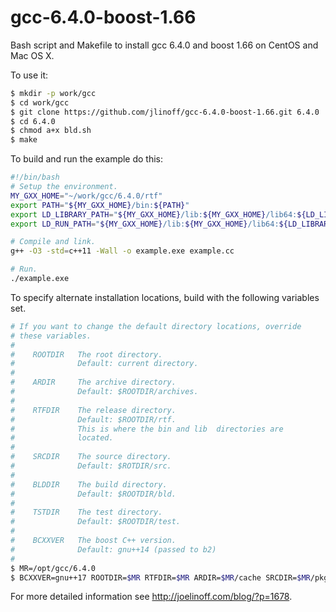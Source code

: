 # gcc-6.4.0-boost-1.66
Bash script and Makefile to install gcc 6.4.0 and boost 1.66 on CentOS and Mac OS X.

To use it:
```bash
$ mkdir -p work/gcc
$ cd work/gcc
$ git clone https://github.com/jlinoff/gcc-6.4.0-boost-1.66.git 6.4.0
$ cd 6.4.0
$ chmod a+x bld.sh
$ make
```
To build and run the example do this:
```bash
#!/bin/bash
# Setup the environment.
MY_GXX_HOME="~/work/gcc/6.4.0/rtf"
export PATH="${MY_GXX_HOME}/bin:${PATH}"
export LD_LIBRARY_PATH="${MY_GXX_HOME}/lib:${MY_GXX_HOME}/lib64:${LD_LIBRARY_PATH}"
export LD_RUN_PATH="${MY_GXX_HOME}/lib:${MY_GXX_HOME}/lib64:${LD_LIBRARY_PATH}"

# Compile and link.
g++ -O3 -std=c++11 -Wall -o example.exe example.cc

# Run.
./example.exe
```

To specify alternate installation locations, build with the following variables set.
```bash
# If you want to change the default directory locations, override
# these variables.
#
#    ROOTDIR   The root directory.
#              Default: current directory.
#
#    ARDIR     The archive directory.
#              Default: $ROOTDIR/archives.
#
#    RTFDIR    The release directory.
#              Default: $ROOTDIR/rtf.
#              This is where the bin and lib  directories are
#              located.
#
#    SRCDIR    The source directory.
#              Default: $ROTDIR/src.
#
#    BLDDIR    The build directory.
#              Default: $ROOTDIR/bld.
#
#    TSTDIR    The test directory.
#              Default: $ROOTDIR/test.
#
#    BCXXVER   The boost C++ version.
#              Default: gnu++14 (passed to b2)
#
$ MR=/opt/gcc/6.4.0
$ BCXXVER=gnu++17 ROOTDIR=$MR RTFDIR=$MR ARDIR=$MR/cache SRCDIR=$MR/pkg/src BLDDIR=$MR/pkg/bld make
```

For more detailed information see http://joelinoff.com/blog/?p=1678.
